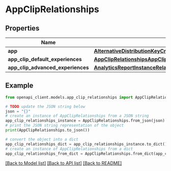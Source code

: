 # AppClipRelationships


## Properties

Name | Type | Description | Notes
------------ | ------------- | ------------- | -------------
**app** | [**AlternativeDistributionKeyCreateRequestDataRelationshipsApp**](AlternativeDistributionKeyCreateRequestDataRelationshipsApp.md) |  | [optional] 
**app_clip_default_experiences** | [**AppClipRelationshipsAppClipDefaultExperiences**](AppClipRelationshipsAppClipDefaultExperiences.md) |  | [optional] 
**app_clip_advanced_experiences** | [**AnalyticsReportInstanceRelationshipsSegments**](AnalyticsReportInstanceRelationshipsSegments.md) |  | [optional] 

## Example

```python
from openapi_client.models.app_clip_relationships import AppClipRelationships

# TODO update the JSON string below
json = "{}"
# create an instance of AppClipRelationships from a JSON string
app_clip_relationships_instance = AppClipRelationships.from_json(json)
# print the JSON string representation of the object
print(AppClipRelationships.to_json())

# convert the object into a dict
app_clip_relationships_dict = app_clip_relationships_instance.to_dict()
# create an instance of AppClipRelationships from a dict
app_clip_relationships_from_dict = AppClipRelationships.from_dict(app_clip_relationships_dict)
```
[[Back to Model list]](../README.md#documentation-for-models) [[Back to API list]](../README.md#documentation-for-api-endpoints) [[Back to README]](../README.md)


